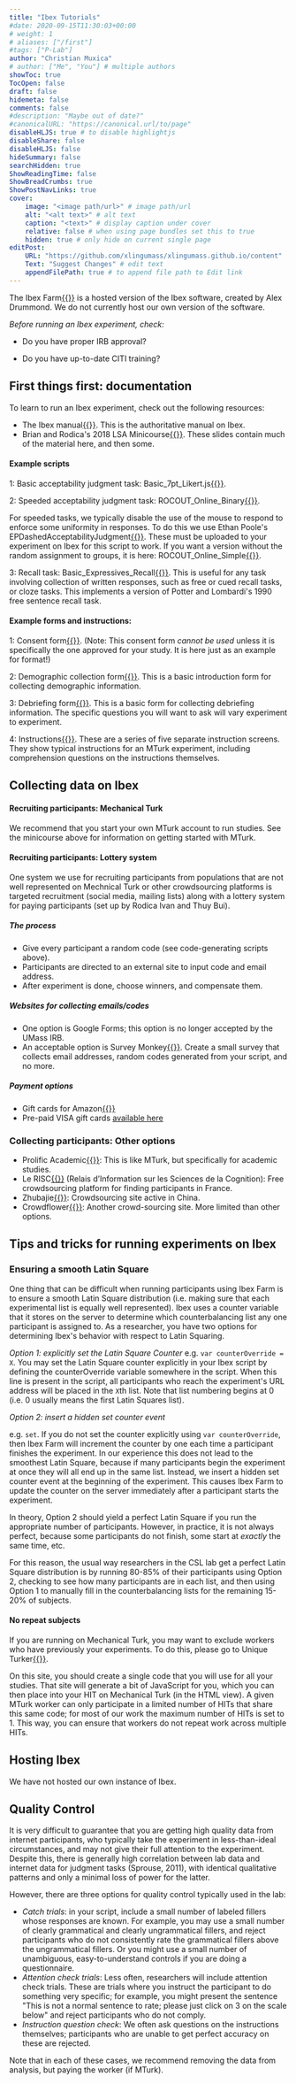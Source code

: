 ```yaml
---
title: "Ibex Tutorials"
#date: 2020-09-15T11:30:03+00:00
# weight: 1
# aliases: ["/first"]
#tags: ["P-Lab"]
author: "Christian Muxica"
# author: ["Me", "You"] # multiple authors
showToc: true
TocOpen: false
draft: false
hidemeta: false
comments: false
#description: "Maybe out of date?"
#canonicalURL: "https://canonical.url/to/page"
disableHLJS: true # to disable highlightjs
disableShare: false
disableHLJS: false
hideSummary: false
searchHidden: true
ShowReadingTime: false
ShowBreadCrumbs: true
ShowPostNavLinks: true
cover:
    image: "<image path/url>" # image path/url
    alt: "<alt text>" # alt text
    caption: "<text>" # display caption under cover
    relative: false # when using page bundles set this to true
    hidden: true # only hide on current single page
editPost:
    URL: "https://github.com/xlingumass/xlingumass.github.io/content"
    Text: "Suggest Changes" # edit text
    appendFilePath: true # to append file path to Edit link
---
```


The Ibex Farm[{{<fa arrow-up-right-from-square>}}](http://spellout.net/ibexfarm) is a hosted version of the Ibex software, created by Alex Drummond. We do not currently host our own version of the software.  

*Before running an Ibex experiment, check:*

- Do you have proper IRB approval?

- Do you have up-to-date CITI training?

## First things first: documentation

To learn to run an Ibex experiment, check out the following resources:

- The Ibex manual[{{<fa arrow-up-right-from-square>}}](http://spellout.net/ibexfarm). This is the authoritative manual on Ibex.
- Brian and Rodica's 2018 LSA Minicourse[{{<fa arrow-up-right-from-square>}}](resources/LSA_Minicourse_DillonIvan.pdf). These slides contain much of the material here, and then some.

#### Example scripts

1: Basic acceptability judgment task: Basic_7pt_Likert.js[{{<fa file-code>}}](resources/scripts/Basic_7pt_Likert.js). 

2: Speeded acceptability judgment task: ROCOUT_Online_Binary[{{<fa file-code>}}](resources/scripts/ROCOUT_Online_Binary.js). 

For speeded tasks, we typically disable the use of the mouse to respond to enforce some uniformity in responses. To do this we use Ethan Poole's EPDashedAcceptabilityJudgment[{{<fa file-code>}}](resources/scripts/EPController.zip). These must be uploaded to your experiment on Ibex for this script to work. If you want a version without the random assignment to groups, it is here: ROCOUT_Online_Simple[{{<fa file-code>}}](resources/scripts/ROCOUT_Online_Simple.js).

3: Recall task: Basic_Expressives_Recall[{{<fa file-code>}}](resources/scripts/Basic_Expressives_Recall.js). This is useful for any task involving collection of written responses, such as free or cued recall tasks, or cloze tasks. This implements a version of Potter and Lombardi's 1990 free sentence recall task.

#### Example forms and instructions:

1: Consent form[{{<fa file-code>}}](resources/scripts/consent.html). (Note: This consent form *cannot be used* unless it is specifically the one approved for your study. It is here just as an example for format!)

2: Demographic collection form[{{<fa file-code>}}](resources/scripts/intro.html). This is a basic introduction form for collecting demographic information. 

3: Debriefing form[{{<fa file-code>}}](resources/scripts/debrief.html). This is a basic  form for collecting debriefing information. The specific questions you will want to ask will vary experiment to experiment.

4: Instructions[{{<fa file-zipper>}}](resources/scripts/Instructions.zip). These are a series of five separate instruction screens. They show typical instructions for an MTurk experiment, including comprehension questions on the instructions themselves. 

## Collecting data on Ibex

#### Recruiting participants: Mechanical Turk

We recommend that you start your own MTurk account to run studies. See the minicourse above for information on getting started with MTurk.

#### Recruiting participants: Lottery system

One system we use for recruiting participants from populations that are not well represented on Mechnical Turk or other crowdsourcing platforms is targeted recruitment (social media, mailing lists) along with a lottery system for paying participants (set up by Rodica Ivan and Thuy Bui). 

##### The process

- Give every participant a random code (see code-generating scripts above).
- Participants are directed to an external site to input code and email address.
- After experiment is done, choose winners, and compensate them. 

##### Websites for collecting emails/codes

- One option is Google Forms; this option is no longer accepted by the UMass IRB. 
- An acceptable option is Survey Monkey[{{<fa arrow-up-right-from-square>}}](http://www.surveymonkey.com). Create a small survey that collects email addresses, random codes generated from your script, and no more.  

##### Payment options

- Gift cards for Amazon[{{<fa arrow-up-right-from-square>}}](http://www.amazon.com)
- Pre-paid VISA gift cards [available here](https://www.giftcards.com/visa-gift-cards)

### Collecting participants: Other options
- Prolific Academic[{{<fa arrow-up-right-from-square>}}](http://www.prolific.ac): This is like MTurk, but specifically for academic studies. 
- Le RISC[{{<fa arrow-up-right-from-square>}}](http://expesciences.risc.cnrs.fr) (Relais d’Information sur les Sciences de la Cognition): Free crowdsourcing platform for finding participants in France. 
- Zhubajie[{{<fa arrow-up-right-from-square>}}](http://www.zbj.com): Crowdsourcing site active in China.
- Crowdflower[{{<fa arrow-up-right-from-square>}}](http://www.crowdflower.com): Another crowd-sourcing site. More limited than other options.
     
## Tips and tricks for running experiments on Ibex

### Ensuring a smooth Latin Square

One thing that can be difficult when running participants using Ibex Farm is to ensure a smooth Latin Square distribution (i.e. making sure that each experimental list is equally well represented). Ibex uses a counter variable that it stores on the server to determine which counterbalancing list any one participant is assigned to. As a researcher, you have two options for determining Ibex's behavior with respect to Latin Squaring. 

*Option 1: explicitly set the Latin Square Counter*
	e.g. `var counterOverride = X`. You may set the Latin Square counter explicitly in your Ibex script by defining the counterOverride variable somewhere in the script. When this line is present in the script, all participants who reach the experiment's URL address will be placed in the `X`th list. Note that list numbering begins at 0 (i.e. 0 usually means the first Latin Squares list). 

*Option 2: insert a hidden set counter event*
	
e.g. `set`. If you do not set the counter explicitly using `var counterOverride`, then Ibex Farm will increment the counter by one each time a participant finishes the experiment. In our experience this does not lead to the smoothest Latin Square, because if many participants begin the experiment at once they will all end up in the same list. Instead, we insert a hidden set counter event at the beginning of the experiment. This causes Ibex Farm to update the counter on the server immediately after a participant starts the experiment. 

In theory, Option 2 should yield a perfect Latin Square if you run the appropriate number of participants. However, in practice, it is not always perfect, because some participants do not finish, some start at *exactly* the same time, etc. 

For this reason, the usual way researchers in the CSL lab get a perfect Latin Square distribution is by running 80-85% of their participants using Option 2, checking to see how many participants are in each list, and then using Option 1 to manually fill in the counterbalancing lists for the remaining 15-20% of subjects.   

#### No repeat subjects

If you are running on Mechanical Turk, you may want to exclude workers who have previously your experiments. To do this, please go to Unique Turker[{{<fa arrow-up-right-from-square>}}](https://uniqueturker.myleott.com).

On this site, you should create a single code that you will use for all your studies. That site will generate a bit of JavaScript for you, which you can then place into your HIT on Mechanical Turk (in the HTML view). A given MTurk worker can only participate in a limited number of HITs that share this same code; for most of our work the maximum number of HITs is set to 1. This way, you can ensure that workers do not repeat work across multiple HITs.

## Hosting Ibex

We have not hosted our own instance of Ibex. 

## Quality Control

It is very difficult to guarantee that you are getting high quality data from internet participants, who typically take the experiment in less-than-ideal circumstances, and may not give their full attention to the experiment. Despite this, there is generally high correlation between lab data and internet data for judgment tasks (Sprouse, 2011), with identical qualitative patterns and only a minimal loss of power for the latter. 

However, there are three options for quality control typically used in the lab:

- *Catch trials*: in your script, include a small number of labeled fillers whose responses are known. For example, you may use a small number of clearly grammatical and clearly ungrammatical fillers, and reject participants who do not consistently rate the grammatical fillers above the ungrammatical fillers. Or you might use a small number of unambiguous, easy-to-understand controls if you are doing a questionnaire. 
- *Attention check trials*: Less often, researchers will include attention check trials. These are trials where you instruct the participant to do something very specific; for example, you might present the sentence "This is not a normal sentence to rate; please just click on 3 on the scale below" and reject participants who do not comply.
- *Instruction question check*: We often ask questions on the instructions themselves; participants who are unable to get perfect accuracy on these are rejected. 

Note that in each of these cases, we recommend removing the data from analysis, but paying the worker (if MTurk). 